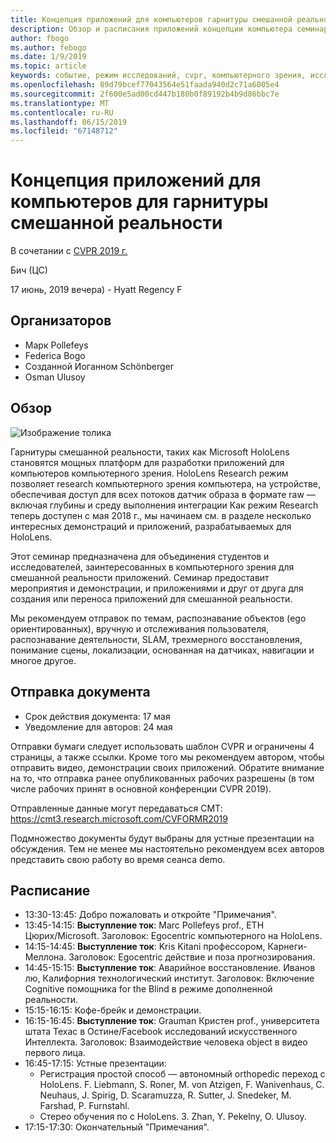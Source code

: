 ```yaml
---
title: Концепция приложений для компьютеров гарнитуры смешанной реальности семинар в CVPR 2019 г.
description: Обзор и расписания приложений концепции компьютера семинар гарнитуры смешанной реальности, должен быть поставлен на конференции CVPR 2019 июня.
author: fbogo
ms.author: febogo
ms.date: 1/9/2019
ms.topic: article
keywords: событие, режим исследований, cvpr, компьютерного зрения, исследований, HoloLens
ms.openlocfilehash: 89d79bcef77043564e51faada940d2c71a6005e4
ms.sourcegitcommit: 2f600e5ad00cd447b180b0f89192b4b9d86bbc7e
ms.translationtype: MT
ms.contentlocale: ru-RU
ms.lasthandoff: 06/15/2019
ms.locfileid: "67148712"
---
```

# <a name="computer-vision-applications-for-mixed-reality-headsets"></a>Концепция приложений для компьютеров для гарнитуры смешанной реальности

В сочетании с [CVPR 2019 г.](http://cvpr2019.thecvf.com/)

Бич (ЦС)

17 июнь, 2019 вечера) - Hyatt Regency F


## <a name="organizers"></a>Организаторов
* Марк Pollefeys
* Federica Bogo
* Созданной Иоганном Schönberger
* Osman Ulusoy

## <a name="overview"></a>Обзор

![Изображение толика](images/cvpr2019_teaser2.jpg)

Гарнитуры смешанной реальности, таких как Microsoft HoloLens становятся мощных платформ для разработки приложений для компьютеров компьютерного зрения. HoloLens Research режим позволяет research компьютерного зрения компьютера, на устройстве, обеспечивая доступ для всех потоков датчик образа в формате raw — включая глубины и среду выполнения интеграции Как режим Research теперь доступен с мая 2018 г., мы начинаем см. в разделе несколько интересных демонстраций и приложений, разрабатываемых для HoloLens. 

Этот семинар предназначена для объединения студентов и исследователей, заинтересованных в компьютерного зрения для смешанной реальности приложений. Семинар предоставит мероприятия и демонстрации, и приложениями и друг от друга для создания или переноса приложений для смешанной реальности. 

Мы рекомендуем отправок по темам, распознавание объектов (ego ориентированных), вручную и отслеживания пользователя, распознавание деятельности, SLAM, трехмерного восстановления, понимание сцены, локализации, основанная на датчиках, навигации и многое другое.

## <a name="paper-submission"></a>Отправка документа
* Срок действия документа: 17 мая
* Уведомление для авторов: 24 мая

Отправки бумаги следует использовать шаблон CVPR и ограничены 4 страницы, а также ссылки. Кроме того мы рекомендуем автором, чтобы отправить видео, демонстрации своих приложений.
Обратите внимание на то, что отправка ранее опубликованных рабочих разрешены (в том числе рабочих принят в основной конференции CVPR 2019). 

Отправленные данные могут передаваться CMT: https://cmt3.research.microsoft.com/CVFORMR2019

Подмножество документы будут выбраны для устные презентации на обсуждения. Тем не менее мы настоятельно рекомендуем всех авторов представить свою работу во время сеанса demo.


## <a name="schedule"></a>Расписание
* 13:30-13:45: Добро пожаловать и откройте "Примечания".
* 13:45-14:15: **Выступление ток**: Marc Pollefeys prof., ETH Цюрих/Microsoft. Заголовок: Egocentric компьютерного на HoloLens.
* 14:15-14:45: **Выступление ток**: Kris Kitani профессором, Карнеги-Меллона. Заголовок: Egocentric действие и поза прогнозирования.
* 14:45-15:15: **Выступление ток**: Аварийное восстановление. Иванов лю, Калифорния технологический институт. Заголовок: Включение Cognitive помощника for the Blind в режиме дополненной реальности.
* 15:15-16:15: Кофе-брейк и демонстрации.
* 16:15-16:45: **Выступление ток**: Grauman Кристен prof., университета штата Техас в Остине/Facebook исследований искусственного Интеллекта. Заголовок: Взаимодействие человека object в видео первого лица.
* 16:45-17:15: Устные презентации:
    * Регистрация простой способ — автономный orthopedic переход с HoloLens. F. Liebmann, S. Roner, M. von Atzigen, F. Wanivenhaus, C. Neuhaus, J. Spirig, D. Scaramuzza, R. Sutter, J. Snedeker, M. Farshad, P. Furnstahl.
    * Стерео обучения по с HoloLens. З. Zhan, Y. Pekelny, O. Ulusoy.
* 17:15-17:30: Окончательный "Примечания".
